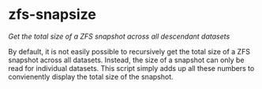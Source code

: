 zfs-snapsize
============
_Get the total size of a ZFS snapshot across all descendant datasets_

By default, it is not easily possible to recursively get the total size
of a ZFS snapshot across all datasets. Instead, the size of a snapshot
can only be read for individual datasets. This script simply adds up all
these numbers to convienently display the total size of the snapshot.
